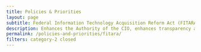 ```yaml
---
title: Policies & Priorities
layout: page
subtitle: Federal Information Technology Acquisition Reform Act (FITARA)
description: Enhances the Authority of the CIO, enhances transparency and improved risk management in IT Investments...etc.
permalink: /policies-and-priorities/fitara/
filters: category-2 closed
---
```

